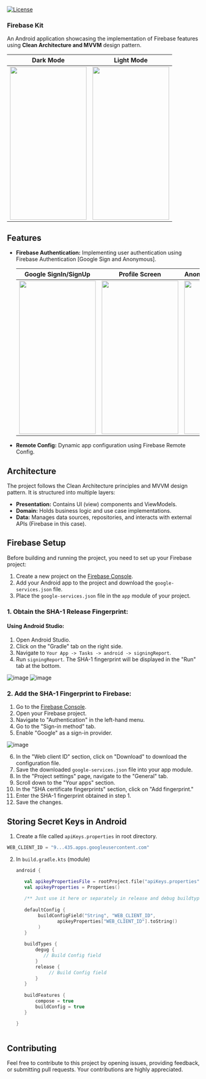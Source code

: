 [![License](https://img.shields.io/badge/License-MIT-blue.svg)](https://opensource.org/licenses/MIT)

### **Firebase Kit**
  An Android application showcasing the implementation of Firebase features using **Clean Architecture and MVVM** design pattern.

| Dark Mode | Light Mode |
| --- | --- |
| <img src="https://github.com/Brindha-m/FirebaseKit/assets/72887609/864b3c82-c1ab-4674-bae5-b0915bd8bea2" width="200" height="400"/> | <img src="https://github.com/Brindha-m/FirebaseKit/assets/72887609/e4983f15-c5ee-44bf-98e7-1d7081154515" width="200" height="400"/> | 


## Features

- **Firebase Authentication:** Implementing user authentication using Firebase Authentication [Google Sign and Anonymous].

    | Google SignIn/SignUp | Profile Screen | Anonymous SignIn (Skip) |
    | --- | --- | --- |
    | <img src="https://github.com/Brindha-m/FirebaseKit/assets/72887609/00207ebe-ae58-4f81-a494-f7cca3de6aff" width="200" height="400"/> | <img src="https://github.com/Brindha-m/FirebaseKit/assets/72887609/5a0eb4ec-1aa7-40c3-af39-b7673b338fc3" width="200" height="400"/> | <img src="https://github.com/Brindha-m/FirebaseKit/assets/72887609/59549af6-2716-4b23-8086-e8bb156ec405" width="200" height="400"/> |

- **Remote Config:** Dynamic app configuration using Firebase Remote Config.

## Architecture

The project follows the Clean Architecture principles and MVVM design pattern. It is structured into multiple layers:

- **Presentation:** Contains UI (view) components and ViewModels.
- **Domain:** Holds business logic and use case implementations.
- **Data:** Manages data sources, repositories, and interacts with external APIs (Firebase in this case).

## Firebase Setup

Before building and running the project, you need to set up your Firebase project:

1. Create a new project on the [Firebase Console](https://console.firebase.google.com/).
2. Add your Android app to the project and download the `google-services.json` file.
3. Place the `google-services.json` file in the `app` module of your project.

### 1. Obtain the SHA-1 Release Fingerprint:

#### Using Android Studio:

1. Open Android Studio.
2. Click on the "Gradle" tab on the right side.
3. Navigate to `Your App -> Tasks -> android -> signingReport`.
4. Run `signingReport`. The SHA-1 fingerprint will be displayed in the "Run" tab at the bottom.
<img alt="image" src="https://github.com/Brindha-m/FirebaseKit/assets/72887609/325c9979-32e8-4618-abd7-71405fc7454b">
<img alt="image" src="https://github.com/Brindha-m/FirebaseKit/assets/72887609/1be38811-d39a-400c-bbdc-83345408c1bd">



### 2. Add the SHA-1 Fingerprint to Firebase:

1. Go to the [Firebase Console](https://console.firebase.google.com/).
2. Open your Firebase project.
3. Navigate to "Authentication" in the left-hand menu.
4. Go to the "Sign-in method" tab.
5. Enable "Google" as a sign-in provider.

![image](https://github.com/Brindha-m/FirebaseKit/assets/72887609/d4ec9da0-8163-4a6b-9f30-c1aae3b80676)

6. In the "Web client ID" section, click on "Download" to download the configuration file.
7. Save the downloaded `google-services.json` file into your app module.
8. In the "Project settings" page, navigate to the "General" tab.
9. Scroll down to the "Your apps" section.
10. In the "SHA certificate fingerprints" section, click on "Add fingerprint."
11. Enter the SHA-1 fingerprint obtained in step 1.
12. Save the changes.


## Storing Secret Keys in Android

1. Create a file called `apiKeys.properties` in  root directory.
   
  ```kotlin
  WEB_CLIENT_ID = "9...435.apps.googleusercontent.com"
  
  ```

2. In `build.gradle.kts` (module)

   ```kotlin
   android {
   
      val apikeyPropertiesFile = rootProject.file("apiKeys.properties")
      val apikeyProperties = Properties()
  
      /** Just use it here or separately in release and debug buildtypes. **/
     
      defaultConfig {
           buildConfigField("String", "WEB_CLIENT_ID",
                  apikeyProperties["WEB_CLIENT_ID"].toString()
           )
      }
  
      buildTypes {
          degug {
             // Build Config field
          }
          release {
               // Build Config field
          }
      }
      
      buildFeatures {
          compose = true
          buildConfig = true
      }
   
   }
  
    ```


## Contributing

Feel free to contribute to this project by opening issues, providing feedback, or submitting pull requests. Your contributions are highly appreciated.

